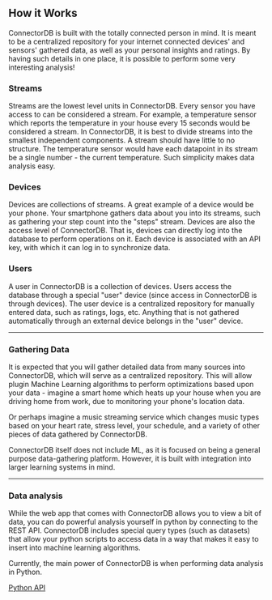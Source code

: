 
## How it Works

ConnectorDB is built with the totally connected person in mind. It is meant to be a centralized repository for your internet connected devices' and sensors' gathered data,
as well as your personal insights and ratings. By having such details in one place, it is possible to perform some very interesting analysis!

### Streams

Streams are the lowest level units in ConnectorDB. Every sensor you have access to can be considered a stream. For example, a temperature sensor which reports the temperature in your house every 15 seconds would be considered a stream.
In ConnectorDB, it is best to divide streams into the smallest independent components. A stream should have little to no structure. The temperature sensor would have each datapoint in its stream
be a single number - the current temperature. Such simplicity makes data analysis easy.

### Devices

Devices are collections of streams. A great example of a device would be your phone. Your smartphone gathers data about you into its streams, such as gathering your step count into the "steps" stream.
Devices are also the access level of ConnectorDB. That is, devices can directly log into the database to perform operations on it. Each device is associated with an API key, with which it can log in to synchronize
data.

### Users

A user in ConnectorDB is a collection of devices. Users access the database through a special "user" device (since access in ConnectorDB is through devices). The user device is a centralized repository for manually
entered data, such as ratings, logs, etc. Anything that is not gathered automatically through an external device belongs in the "user" device.

----------

### Gathering Data

It is expected that you will gather detailed data from many sources into ConnectorDB, which will serve as a centralized repository. This will allow plugin Machine Learning algorithms to perform optimizations
based upon your data - imagine a smart home which heats up your house when you are driving home from work, due to monitoring your phone's location data.

Or perhaps imagine a music streaming service which changes music types based on your heart rate, stress level, your schedule, and a variety of other pieces of data gathered by ConnectorDB.

ConnectorDB itself does not include ML, as it is focused on being a general purpose data-gathering platform. However, it is built with integration into larger learning systems in mind.


----------


### Data analysis

While the web app that comes with ConnectorDB allows you to view a bit of data, you can do powerful analysis yourself in python by connecting to the REST API. ConnectorDB includes
special query types (such as datasets) that allow your python scripts to access data in a way that makes it easy to insert into machine learning algorithms.

Currently, the main power of ConnectorDB is when performing data analysis in Python.


<a href="/docs/python.html" class="button alt">Python API <i class="fa fa-arrow-right"></i></a>
